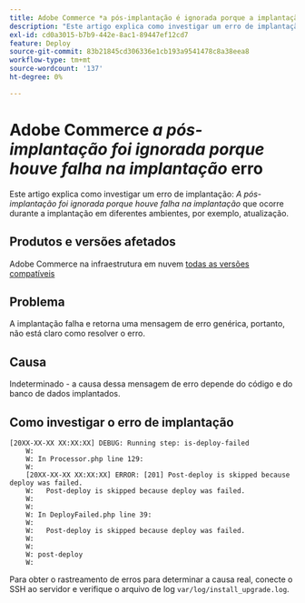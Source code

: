 ```yaml
---
title: Adobe Commerce *a pós-implantação é ignorada porque a implantação falhou* erro
description: "Este artigo explica como investigar um erro de implantação: *A pós-implantação é ignorada porque a implantação falhou*"
exl-id: cd0a3015-b7b9-442e-8ac1-89447ef12cd7
feature: Deploy
source-git-commit: 83b21845cd306336e1cb193a9541478c8a38eea8
workflow-type: tm+mt
source-wordcount: '137'
ht-degree: 0%

---
```


# Adobe Commerce *a pós-implantação foi ignorada porque houve falha na implantação* erro

Este artigo explica como investigar um erro de implantação: *A pós-implantação foi ignorada porque houve falha na implantação* que ocorre durante a implantação em diferentes ambientes, por exemplo, atualização.

## Produtos e versões afetados

Adobe Commerce na infraestrutura em nuvem [todas as versões compatíveis](https://www.adobe.com/content/dam/cc/en/legal/terms/enterprise/pdfs/Adobe-Commerce-Software-Lifecycle-Policy.pdf)

## Problema

A implantação falha e retorna uma mensagem de erro genérica, portanto, não está claro como resolver o erro.

## Causa

Indeterminado - a causa dessa mensagem de erro depende do código e do banco de dados implantados.

## Como investigar o erro de implantação

```
[20XX-XX-XX XX:XX:XX] DEBUG: Running step: is-deploy-failed
    W:
    W: In Processor.php line 129:
    W:
    [20XX-XX-XX XX:XX:XX] ERROR: [201] Post-deploy is skipped because deploy was failed.
    W:   Post-deploy is skipped because deploy was failed.
    W:
    W:
    W: In DeployFailed.php line 39:
    W:
    W:   Post-deploy is skipped because deploy was failed.
    W:
    W:
    W: post-deploy
    W:
```

Para obter o rastreamento de erros para determinar a causa real, conecte o SSH ao servidor e verifique o arquivo de log `var/log/install_upgrade.log`.
